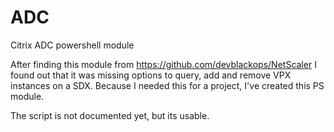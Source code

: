# ADC
Citrix ADC powershell module

After finding this module from https://github.com/devblackops/NetScaler I found out that it was missing options to query, add and remove VPX instances on a SDX. Because I needed this for a project, I've created this PS module.

The script is not documented yet, but its usable.
